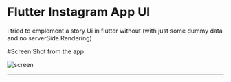 # Flutter Instagram App UI


i tried to emplement a story  Ui in flutter without  (with just some dummy data  and no serverSide Rendering)


#Screen Shot from the app

![screen](https://user-images.githubusercontent.com/52293289/110224147-0e69a000-7ed1-11eb-8d08-663c570d3714.png)

------------
